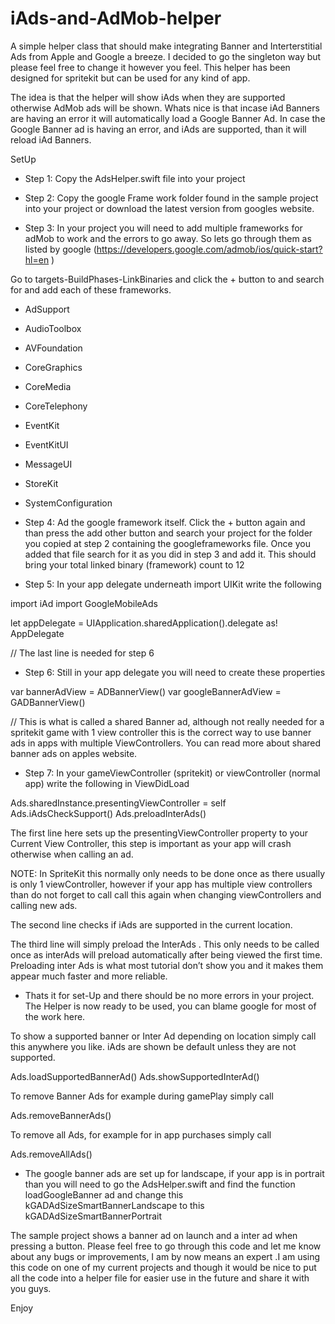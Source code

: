 # iAds-and-AdMob-helper

A simple helper class that should make integrating Banner and Interterstitial Ads from Apple and Google a breeze.
I decided to go the singleton way but please feel free to change it however you feel.
This helper has been designed for spritekit but can be used for any kind of app.

The idea is that the helper will show iAds when they are supported otherwise AdMob ads will be shown. 
Whats nice is that incase iAd Banners are having an error it will automatically load a Google Banner Ad. In case the Google Banner ad is having an error, and iAds are supported, than it will reload iAd Banners.


SetUp

- Step 1: Copy the AdsHelper.swift file into your project

- Step 2: Copy the google Frame work folder found in the sample project into your project or download the latest version from googles website.

- Step 3: In your project you will need to add multiple frameworks for adMob to work and the errors to go away. So lets go through them as listed by google (https://developers.google.com/admob/ios/quick-start?hl=en
 )

Go to targets-BuildPhases-LinkBinaries and click the + button to and search for and add each of these frameworks.

- AdSupport
- AudioToolbox
- AVFoundation
- CoreGraphics
- CoreMedia
- CoreTelephony
- EventKit
- EventKitUI
- MessageUI
- StoreKit
- SystemConfiguration

- Step 4: Ad the google framework itself. 
 Click the + button again and than press the add other button and search your project for the folder you copied at step 2 containing the googleframeworks file. Once you added that file search for it as you did in step 3 and add it. This should bring your total linked binary (framework) count to 12

- Step 5: In your app delegate underneath import UIKit write the following

import iAd
import GoogleMobileAds

let appDelegate = UIApplication.sharedApplication().delegate as! AppDelegate

// The last line is needed for step 6

- Step 6: Still in your app delegate you will need to create these properties

var bannerAdView = ADBannerView()
var googleBannerAdView = GADBannerView()

// This is what is called a shared Banner ad, although not really needed for a spritekit game with 1 view controller this is the correct way to use banner ads in apps with multiple ViewControllers. You can read more about shared banner ads on apples website.

- Step 7: In your gameViewController (spritekit) or viewController (normal app) write the following in ViewDidLoad

Ads.sharedInstance.presentingViewController = self
Ads.iAdsCheckSupport()
Ads.preloadInterAds()

The first line here sets up the presentingViewController property to your Current View Controller, this step is important as your app will crash otherwise when calling an ad.

NOTE: In SpriteKit this normally only needs to be done once as there usually is only 1 viewController, however if your app has multiple view controllers than do not forget to call call this again when changing viewControllers and calling new ads.

The second line checks if iAds are supported in the current location.

The third line will simply preload the InterAds . This only needs to be called once as interAds will preload automatically after being viewed the first time. Preloading inter Ads is what most tutorial don’t show you and it makes them appear much faster and more reliable.



- Thats it for set-Up and there should be no more errors in your project. The Helper is now ready to be used, you can blame google for most of the work here.

To show a supported banner or Inter Ad depending on location simply call this anywhere you like. iAds are shown be default unless they are not supported.

Ads.loadSupportedBannerAd()
Ads.showSupportedInterAd()

To remove Banner Ads for example during gamePlay simply call 

Ads.removeBannerAds()

To remove all Ads, for example for in app purchases simply call

Ads.removeAllAds()



- The google banner ads are set up for landscape, if your app is in portrait than you will need to go the AdsHelper.swift and find the function loadGoogleBanner ad and change this kGADAdSizeSmartBannerLandscape to this kGADAdSizeSmartBannerPortrait

The sample project shows a banner ad on launch and a inter ad when pressing a button. Please feel free to go through this code and let me know about any bugs or improvements, I am by now means an expert
.I am using this code on one of my current projects and though it would be nice to put all the code into a helper file for easier use in the future and share it with you guys.

Enjoy



 
